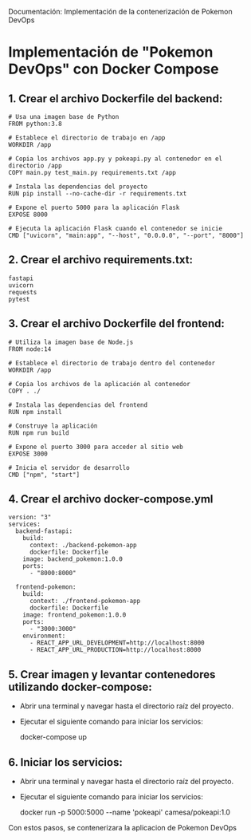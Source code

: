  Documentación: Implementación de la contenerización de Pokemon DevOps


Implementación de "Pokemon DevOps" con Docker Compose
==========================================================


1\. Crear el archivo Dockerfile del backend:
--------------------------------

    # Usa una imagen base de Python
    FROM python:3.8
    
    # Establece el directorio de trabajo en /app
    WORKDIR /app
    
    # Copia los archivos app.py y pokeapi.py al contenedor en el directorio /app
    COPY main.py test_main.py requirements.txt /app
    
    # Instala las dependencias del proyecto
    RUN pip install --no-cache-dir -r requirements.txt
    
    # Expone el puerto 5000 para la aplicación Flask
    EXPOSE 8000
    
    # Ejecuta la aplicación Flask cuando el contenedor se inicie
    CMD ["uvicorn", "main:app", "--host", "0.0.0.0", "--port", "8000"]
        
2\. Crear el archivo requirements.txt:
--------------------------------------

    fastapi
    uvicorn
    requests
    pytest
    
3\. Crear el archivo Dockerfile del frontend:
--------------------------------

    # Utiliza la imagen base de Node.js
    FROM node:14
    
    # Establece el directorio de trabajo dentro del contenedor
    WORKDIR /app
    
    # Copia los archivos de la aplicación al contenedor
    COPY . ./
    
    # Instala las dependencias del frontend
    RUN npm install
    
    # Construye la aplicación
    RUN npm run build
    
    # Expone el puerto 3000 para acceder al sitio web
    EXPOSE 3000
    
    # Inicia el servidor de desarrollo
    CMD ["npm", "start"]
    
4\. Crear el archivo docker-compose.yml
--------------------------------

    version: "3"
    services:
      backend-fastapi:
        build:
          context: ./backend-pokemon-app
          dockerfile: Dockerfile
        image: backend_pokemon:1.0.0
        ports:
          - "8000:8000"
    
      frontend-pokemon:
        build:
          context: ./frontend-pokemon-app
          dockerfile: Dockerfile
        image: frontend_pokemon:1.0.0
        ports:
          - "3000:3000"
        environment:
          - REACT_APP_URL_DEVELOPMENT=http://localhost:8000
          - REACT_APP_URL_PRODUCTION=http://localhost:8000

    
5\. Crear imagen y levantar contenedores utilizando docker-compose:
--------------------------------------
*   Abrir una terminal y navegar hasta el directorio raíz del proyecto.
*   Ejecutar el siguiente comando para iniciar los servicios:


    docker-compose up

6\. Iniciar los servicios:
--------------------------------------
*   Abrir una terminal y navegar hasta el directorio raíz del proyecto.
*   Ejecutar el siguiente comando para iniciar los servicios:

    
    docker run -p 5000:5000 --name 'pokeapi' camesa/pokeapi:1.0

Con estos pasos, se contenerizara la aplicacion de Pokemon DevOps
